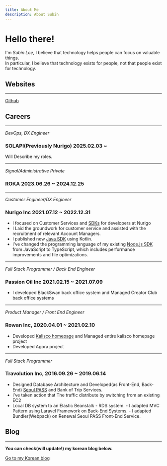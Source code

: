 ```yaml
---
title: About Me
description: About Subin
---
```


# Hello there!

I'm *Subin Lee*, I believe that technology helps people can focus on valuable things.  
In particular, I believe that technology exists for people, not that people exist for technology.

## Websites

---

[Github](https://github.com/Palbahngmiyine)

## Careers

---

_DevOps, DX Engineer_

### SOLAPI(Previously Nurigo) 2025.02.03 ~

Will Describe my roles.

---

_Signal/Administrative Private_

### ROKA 2023.06.26 ~ 2024.12.25

---

_Customer Engineer/DX Engineer_

### Nurigo Inc 2021.07.12 ~ 2022.12.31   

- I focused on Customer Services and [SDKs](https://github.com/solapi) for
  developers at Nurigo
- I Laid the groundwork for customer service and assisted with the
  recruitment of relevant Account Managers.
- I published new [Java SDK](https://github.com/nurigo/java-sdk) using Kotlin.
- I've changed
  the programming language of my existing [Node.js
  SDK](https://www.npmjs.com/package/solapi) from JavaScript to TypeScript,
  which includes performance improvements and file optimizations.

---

_Full Stack Programmer / Back End Engineer_

### Passion Oil Inc 2021.02.15 ~ 2021.07.09     

- I developed BlackSwan back office system and Managed Creator Club back
  office systems

---

_Product Manager / Front End Engineer_

### Rowan Inc, 2020.04.01 ~ 2021.02.10     

- Developed [Kalisco homepage](https://kalisco.co.kr) and Managed entire
  kalisco homepage project
- Developed Agora project

---

_Full Stack Programmer_  

### Travolution Inc, 2016.09.26 ~ 2019.06.14     

- Designed Database Architecture and Developed(as Front-End, Back-End)
  [Seoul&nbsp;PASS](https://www.seoultravelpass.com) and Bank of Trip Services.
- I've
  taken action that The traffic distribute by switching from an existing EC2
- Local DB system to an Elastic Beanstalk - RDS system. - I adapted MVC Pattern
  using Laravel Framework on Back-End Systems. - I adapted Bundler(Webpack) on
  Renewal Seoul PASS Front-End Service.    

## Blog

---

**You can check(will update!) my korean blog below.**

[Go to my Korean blog](https://blog.subux.dev)
